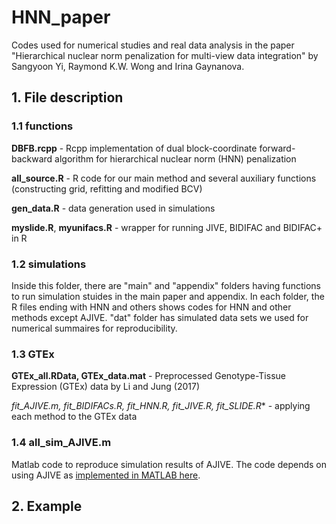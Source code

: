 # HNN_paper

Codes used for numerical studies and real data analysis in the paper "Hierarchical nuclear norm penalization for multi-view data integration" by Sangyoon Yi, Raymond K.W. Wong and Irina Gaynanova.

## 1. File description

### 1.1 functions

**DBFB.rcpp** - Rcpp implementation of dual block-coordinate forward-backward algorithm for hierarchical nuclear norm (HNN) penalization 
	
**all_source.R** - R code for our main method and several auxiliary functions (constructing grid, refitting and modified BCV) 

**gen_data.R** - data generation used in simulations

**myslide.R**, **myunifacs.R** - wrapper for running JIVE, BIDIFAC and BIDIFAC+ in R 

### 1.2 simulations

Inside this folder, there are "main" and "appendix" folders having functions to run simulation stuides in the main paper and appendix. In each folder, the R files ending with HNN and others shows codes for HNN and other methods except AJIVE. "dat" folder has simulated data sets we used for numerical summaires for reproducibility.

### 1.3 GTEx

**GTEx_all.RData, GTEx_data.mat** - Preprocessed Genotype-Tissue Expression (GTEx) data by Li and Jung (2017) 

*fit_AJIVE.m, fit_BIDIFACs.R, fit_HNN.R, fit_JIVE.R, fit_SLIDE.R** - applying each method to the GTEx data

### 1.4 all_sim_AJIVE.m
Matlab code to reproduce simulation results of AJIVE. The code depends on using AJIVE as [implemented in MATLAB here](https://github.com/MeileiJiang/AJIVE_Project).


## 2. Example

